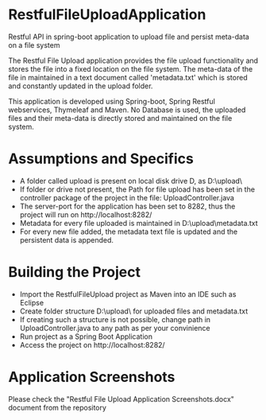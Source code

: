 # RestfulFileUploadApplication
Restful API in spring-boot application to upload file and persist meta-data on a file system

The Restful File Upload application provides the file upload functionality and stores the file into a fixed location on the file system. The meta-data of the file in maintained in a text document called 'metadata.txt' which is stored and constantly updated in the upload folder.

This application is developed using Spring-boot, Spring Restful webservices, Thymeleaf and Maven. No Database is used, the uploaded files and their meta-data is directly stored and maintained on the file system.


# Assumptions and Specifics

- A folder called upload is present on local disk drive D, as D:\upload\
- If folder or drive not present, the Path for file upload has been set in the controller package of the project in the file: UploadController.java 
- The server-port for the application has been set to 8282, thus the project will run on http://localhost:8282/
- Metadata for every file uploaded is maintained in D:\upload\metadata.txt
- For every new file added, the metadata text file is updated and the persistent data is appended.

# Building the Project

- Import the RestfulFileUpload project as Maven into an IDE such as Eclipse
- Create folder structure D:\upload\ for uploaded files and metadata.txt
- If creating such a structure is not possible, change path in UploadController.java to any path as per your convinience
- Run project as a Spring Boot Application
- Access the project on http://localhost:8282/

# Application Screenshots

Please check the "Restful File Upload Application Screenshots.docx" document from the repository
